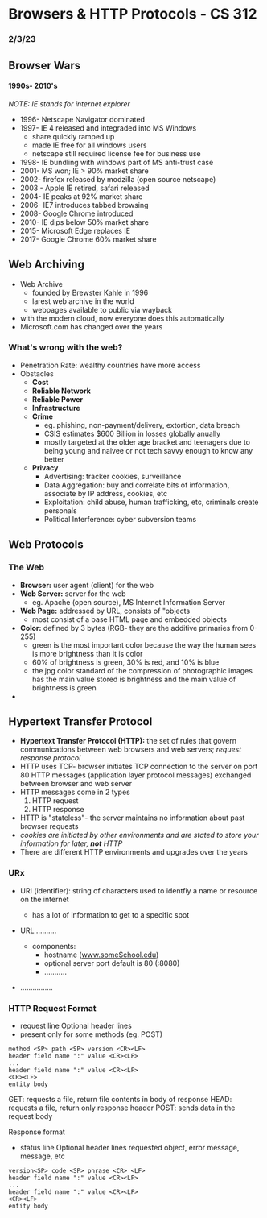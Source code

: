 # Browsers & HTTP Protocols - CS 312
### 2/3/23

## Browser Wars
#### 1990s- 2010's
*NOTE: IE stands for internet explorer*

* 1996- Netscape Navigator dominated
* 1997- IE 4 released and integraded into MS Windows
    * share quickly ramped up
    * made IE free for all windows users
    * netscape still required license fee for business use
* 1998- IE bundling with windows part of MS anti-trust case
* 2001- MS won; IE > 90% market share
* 2002- firefox released by modzilla (open source netscape)
* 2003 - Apple IE retired, safari released
* 2004- IE peaks at 92% market share
* 2006- IE7 introduces tabbed browsing
* 2008- Google Chrome introduced
* 2010- IE dips below 50% market share
* 2015- Microsoft Edge replaces IE
* 2017- Google Chrome 60% market share

## Web Archiving
* Web Archive
    * founded by Brewster Kahle in 1996
    * larest web archive in the world
    * webpages available to public via wayback
* with the modern cloud, now everyone does this automatically
* Microsoft.com has changed over the years

### What's wrong with the web?
* Penetration Rate: wealthy countries have more access
* Obstacles
    * **Cost**
    * **Reliable Network**
    * **Reliable Power**
    * **Infrastructure**
    * **Crime**
        * eg. phishing, non-payment/delivery, extortion, data breach
        * CSIS estimates $600 Billion in losses globally anually
        * mostly targeted at the older age bracket and teenagers due to being young and naivee or not tech savvy enough to know any better
    * **Privacy**
        * Advertising: tracker cookies, surveillance
        * Data Aggregation: buy and correlate bits of information, associate by IP address, cookies, etc
        * Exploitation: child abuse, human trafficking, etc, criminals create personals
        * Political Interference: cyber subversion teams

## Web Protocols
### The Web
* **Browser:** user agent (client) for the web
* **Web Server:** server for the web
    * eg. Apache (open source), MS Internet Information Server
* **Web Page:** addressed by URL, consists of "objects
    * most consist of a base HTML page and embedded objects
* **Color:** defined by 3 bytes (RGB- they are the additive primaries from 0-255)
    * green is the most important color because the way the human sees is more brightness than it is color
    * 60% of brightness is green, 30% is red, and 10% is blue
    * the jpg color standard of the compression of photographic images has the main value stored is brightness and the main value of brightness is green
* 

## Hypertext Transfer Protocol
* **Hypertext Transfer Protocol (HTTP):** the set of rules that govern communications between web browsers and web servers; *request response protocol*
* HTTP uses TCP- browser initiates TCP connection to the server on port 80
HTTP messages (application layer protocol messages) exchanged between browser and web server
* HTTP messages come in 2 types
    1. HTTP request
    2. HTTP response
* HTTP is "stateless"- the server maintains no information about past browser requests
* *cookies are initiated by other environments and are stated to store your information for later, **not** HTTP*
* There are different HTTP environments and upgrades over the years

### URx
* URI (identifier): string of characters used to identfiy a name or resource on the internet
    * has a lot of information to get to a specific spot
* URL ..........
    * components: 
        * hostname (www.someSchool.edu)
        * optional server port default is 80 (:8080)
        * ...........

* ................

### HTTP Request Format
* request line
Optional header lines
* present only for some methods (eg. POST)
````
method <SP> path <SP> version <CR><LF>
header field name ":" value <CR><LF>
...
header field name ":" value <CR><LF>
<CR><LF>
entity body
````
GET: requests a file, return file contents in body of response
HEAD: requests a file, return only response header
POST: sends data in the request body

Response format
* status line
Optional header lines
requested object, error message, message, etc
````
version<SP> code <SP> phrase <CR> <LF>
header field name ":" value <CR><LF>
...
header field name ":" value <CR><LF>
<CR><LF>
entity body
````




